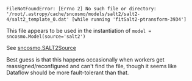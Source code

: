 `FileNotFoundError: [Errno 2] No such file or directory: '/root/.astropy/cache/sncosmo/models/salt2/salt2-4/salt2_template_0.dat' [while running 'fitSalt2-ptransform-3934']`

This file appears to be used in the instantiation of
`model = sncosmo.Model(source='salt2')`

See [sncosmo.SALT2Source](https://sncosmo.readthedocs.io/en/stable/api/sncosmo.SALT2Source.html)

Best guess is that this happens occasionally when workers get reassigned/reconfigured and can't find the file, though it seems like Dataflow should be more fault-tolerant than that.
